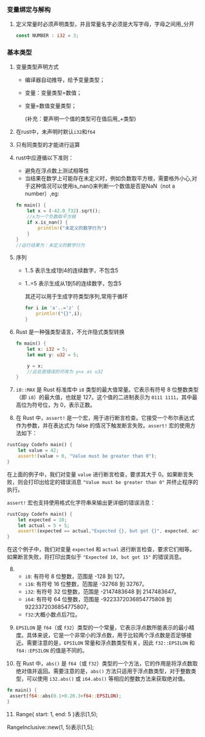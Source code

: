 ### 变量绑定与解构

1. 定义常量时必须声明类型，并且常量名字必须是大写字母，字母之间用_分开

	```rust
	const NUMBER : i32 = 3;
	```




### 基本类型

1. 变量类型声明方式

	- 编译器自动推导，给予变量类型；

	- 变量：变量类型=数值；

	- 变量=数值变量类型；

		(补充：要声明一个值的类型可在值后用_+类型)

2. 在rust中，未声明时默认`i32`和`f64`

3. 只有同类型的才能进行运算

4. rust中应遵循以下准则：

	- 避免在浮点数上测试相等性
	- 当结果在数学上可能存在未定义时，例如负数取平方根，需要格外小心,对于这种情况可以使用is_nan()来判断一个数值是否是NaN（not a number）,eg:

	```rust
	fn main() {
	    let x = (-42.0_f32).sqrt();
	    //x为一个负数取平方根
	    if x.is_nan() {
	        println!("未定义的数学行为")
	    }
	}
	//运行结果为：未定义的数学行为
	```

5. 序列

	- 1..5 表示生成1到4的连续数字，不包含5

	- 1..=5 表示生成从1到5的连续数字，包含5

		其还可以用于生成字符类型序列,常用于循环

		```rust
		for i in 'a'..='z' {
		    println!("{}",i);
		}
		```

		

5. Rust 是一种强类型语言，不允许隐式类型转换

	```rust
	fn main() {
	    let x: i32 = 5;
	    let mut y: u32 = 5;
	
	    y = x;
	    //此处是错误的可改为 y=x as u32
	}
	```

	

6. `i8::MAX` 是 Rust 标准库中 `i8` 类型的最大值常量。它表示有符号 8 位整数类型（即 `i8`）的最大值，也就是 127。这个值的二进制表示为 `0111 1111`，其中最高位为符号位，为 0，表示正数。



7. 在 Rust 中，`assert!` 是一个宏，用于进行断言检查。它接受一个布尔表达式作为参数，并在表达式为 false 的情况下触发断言失败。`assert!` 宏的使用方法如下：

```rust
rustCopy Codefn main() {
    let value = 42;
    assert!(value > 0, "Value must be greater than 0");
}
```

在上面的例子中，我们对变量 `value` 进行断言检查，要求其大于 0。如果断言失败，则会打印出给定的错误消息 `"Value must be greater than 0"` 并终止程序的执行。

`assert!` 宏也支持使用格式化字符串来输出更详细的错误消息：

```rust 
rustCopy Codefn main() {
    let expected = 10;
    let actual = 5 + 5;
    assert!(expected == actual,"Expected {}, but got {}", expected, actual);
}
```

在这个例子中，我们对变量 `expected` 和 `actual` 进行断言检查，要求它们相等。如果断言失败，将打印出类似于 `"Expected 10, but got 15"` 的错误消息。



8. 
	- `i8`: 有符号 8 位整数，范围是 -128 到 127。
	- `i16`: 有符号 16 位整数，范围是 -32768 到 32767。
	- `i32`: 有符号 32 位整数，范围是 -2147483648 到 2147483647。
	- `i64`: 有符号 64 位整数，范围是 -9223372036854775808 到 9223372036854775807。
	- `f32`:大概小数点后7位。

	

9. `EPSILON` 是 `f64`（或 `f32`）类型的一个常量，它表示浮点数所能表示的最小精度。具体来说，它是一个非常小的浮点数，用于比较两个浮点数是否足够接近。需要注意的是，`EPSILON` 常量和浮点数类型有关，因此 `f32::EPSILON` 和 `f64::EPSILON` 的值是不同的。



10. 在 Rust 中，`abs()` 是 `f64`（或 `f32`）类型的一个方法，它的作用是将浮点数取绝对值并返回。需要注意的是，`abs()` 方法只适用于浮点数类型，对于整数类型，可以使用 `i32.abs()` 或 `i64.abs()` 等相应的整数方法来获取绝对值。

```rust 
fn main() {
 assert(f64::abs(0.1+0.20.3<f64::EPSILON);
}
```

11. Range{ start: 1, end: 5 }表示[1,5);

RangeInclusive::new(1, 5)表示[1,5];

